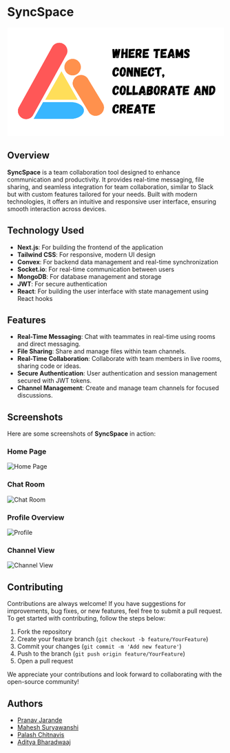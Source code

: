 # SyncSpace

![SyncSpace Logo](/public/readmeimage.png)

## Overview

**SyncSpace** is a team collaboration tool designed to enhance communication and productivity. It provides real-time messaging, file sharing, and seamless integration for team collaboration, similar to Slack but with custom features tailored for your needs. Built with modern technologies, it offers an intuitive and responsive user interface, ensuring smooth interaction across devices.

## Technology Used

- **Next.js**: For building the frontend of the application
- **Tailwind CSS**: For responsive, modern UI design
- **Convex**: For backend data management and real-time synchronization
- **Socket.io**: For real-time communication between users
- **MongoDB**: For database management and storage
- **JWT**: For secure authentication
- **React**: For building the user interface with state management using React hooks

## Features

- **Real-Time Messaging**: Chat with teammates in real-time using rooms and direct messaging.
- **File Sharing**: Share and manage files within team channels.
- **Real-Time Collaboration**: Collaborate with team members in live rooms, sharing code or ideas.
- **Secure Authentication**: User authentication and session management secured with JWT tokens.
- **Channel Management**: Create and manage team channels for focused discussions.

## Screenshots

Here are some screenshots of **SyncSpace** in action:

### Home Page

![Home Page](/Screenshots/home.png)

### Chat Room

![Chat Room](/Screenshots/chatroom.png)

### Profile Overview

![Profile](/Screenshots/profile.png)

### Channel View

![Channel View](/Screenshots/channel.png)

## Contributing

Contributions are always welcome! If you have suggestions for improvements, bug fixes, or new features, feel free to submit a pull request. To get started with contributing, follow the steps below:

1. Fork the repository
2. Create your feature branch (`git checkout -b feature/YourFeature`)
3. Commit your changes (`git commit -m 'Add new feature'`)
4. Push to the branch (`git push origin feature/YourFeature`)
5. Open a pull request

We appreciate your contributions and look forward to collaborating with the open-source community!

## Authors

- [Pranav Jarande](https://github.com/PRANAVJARANDE)
- [Mahesh Suryawanshi](https://github.com/maheshcodes12)
- [Palash Chitnavis](https://github.com/PalashChitnavis)
- [Aditya Bharadwaaj](https://github.com/apelPi)
